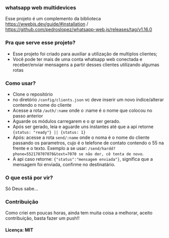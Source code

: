 ### whatsapp web multidevices

Esse projeto é um complemento da biblioteca https://wwebjs.dev/guide/#installation / https://github.com/pedroslopez/whatsapp-web.js/releases/tag/v1.16.0

### Pra que serve esse projeto?

- Esse projeto foi criado para auxiliar a utilização de multiplos clientes;
- Você pode ter mais de uma conta whatsapp web conectada e receber/enviar mensagens a partir desses clientes utilizando algumas rotas

### Como usar?
- Clone o repositório
- no diretório `/config/clients.json` vc deve inserir um novo índice/alterar contendo o nome do cliente
- Acesse a rota `/auth/:name` onde o :name é o nome que colocou no passo anterior
- Aguarde os módulos carregarem e o qr ser gerado.
- Após ser gerado, leia e aguarde uns instantes até que a api retorne `{status: "ready"} || {status: 1}`
- Após: acesse a rota `send/:name` onde o noma é o nome do cliente passando os parametros, cujo é o telefone de contato contendo o 55 na frente e o texto. Exemplo a se usar: `/send/hardd?phone=552170707070&text=7070 se não der, cê tenta de novo`.
- A api caso retorne: `{"status":"mensagem enviada"}`, significa que a mensagem foi enviada, confirme no destinatário.


### O que está por vir?
Só Deus sabe...


### Contribuição
Como criei em poucas horas, ainda tem muita coisa a melhorar, aceito contribuição, basta fazer um push!!

#### Licença: MIT
